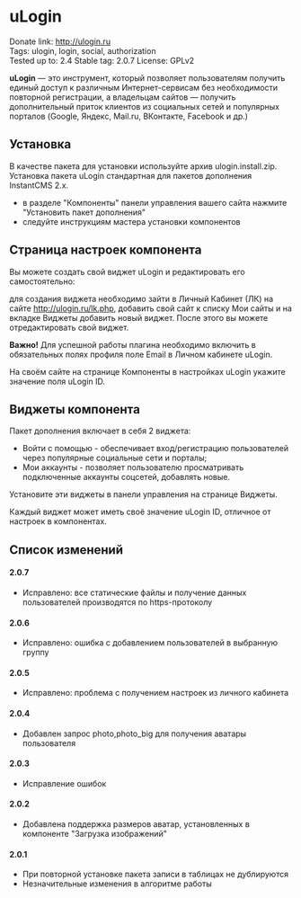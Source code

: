 # uLogin

Donate link: http://ulogin.ru  
Tags: ulogin, login, social, authorization  
Tested up to: 2.4 
Stable tag: 2.0.7
License: GPLv2  

**uLogin** — это инструмент, который позволяет пользователям получить единый доступ к различным Интернет-сервисам без необходимости повторной регистрации,
а владельцам сайтов — получить дополнительный приток клиентов из социальных сетей и популярных порталов (Google, Яндекс, Mail.ru, ВКонтакте, Facebook и др.)


## Установка

В качестве пакета для установки используйте архив ulogin.install.zip. 
Установка пакета uLogin стандартная для пакетов дополнения InstantCMS 2.x.

- в разделе "Компоненты" панели управления вашего сайта нажмите "Установить пакет дополнения"
- следуйте инструкциям мастера установки компонентов


## Страница настроек компонента

Вы можете создать свой виджет uLogin и редактировать его самостоятельно:

для создания виджета необходимо зайти в Личный Кабинет (ЛК) на сайте http://ulogin.ru/lk.php,
добавить свой сайт к списку Мои сайты и на вкладке Виджеты добавить новый виджет. После этого вы можете отредактировать свой виджет.

**Важно!** Для успешной работы плагина необходимо включить в обязательных полях профиля поле Еmail в Личном кабинете uLogin.

На своём сайте на странице Компоненты в настройках uLogin укажите значение поля uLogin ID.


## Виджеты компонента 

Пакет дополнения включает в себя 2 виджета:

- Войти с помощью - обеспечивает вход/регистрацию пользователей через популярные социальные сети и порталы;
- Мои аккаунты - позволяет пользователю просматривать подключенные аккаунты соцсетей, добавлять новые.

Установите эти виджеты в панели управления на странице Виджеты.

Каждый виджет может иметь своё значение uLogin ID, отличное от настроек в компонентах.



## Список изменений

#### 2.0.7

- Исправлено: все статические файлы и получение данных пользователей производятся по https-протоколу

#### 2.0.6

- Исправлено: ошибка с добавлением пользователей в выбранную группу

#### 2.0.5

- Исправлено: проблема с получением настроек из личного кабинета

#### 2.0.4

- Добавлен запрос photo,photo_big для получения аватары пользователя

#### 2.0.3

- Исправление ошибок

#### 2.0.2

- Добавлена поддержка размеров аватар, установленных в компоненте "Загрузка изображений"

#### 2.0.1

- При повторной установке пакета записи в таблицах не дублируются
- Незначительные изменения в алгоритме работы